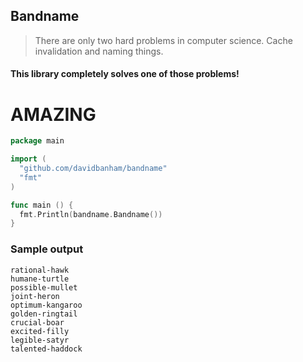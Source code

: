 ## Bandname

> There are only two hard problems in computer science. Cache invalidation and naming things.

#### This library completely solves one of those problems!

# AMAZING

```go
package main

import (
  "github.com/davidbanham/bandname"
  "fmt"
)

func main () {
  fmt.Println(bandname.Bandname())
}
```

### Sample output

```
rational-hawk
humane-turtle
possible-mullet
joint-heron
optimum-kangaroo
golden-ringtail
crucial-boar
excited-filly
legible-satyr
talented-haddock
```
